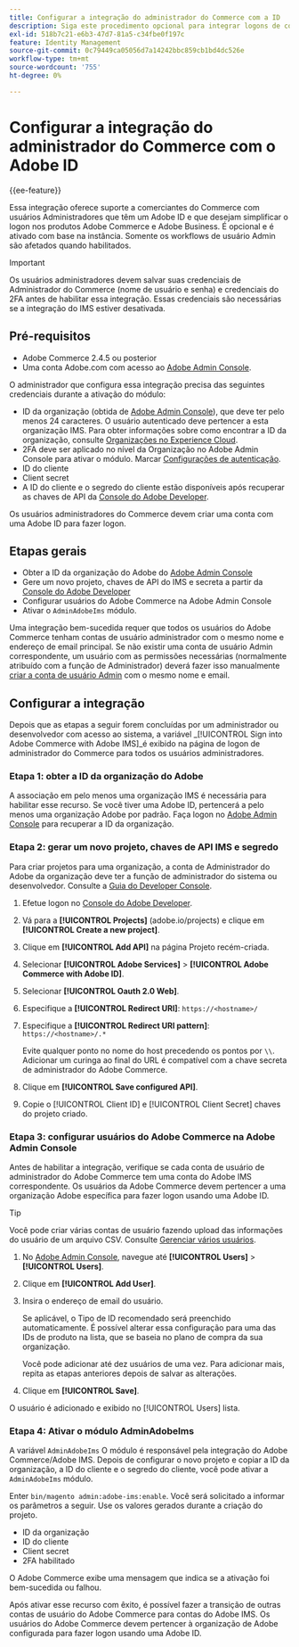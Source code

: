 ```yaml
---
title: Configurar a integração do administrador do Commerce com a ID
description: Siga este procedimento opcional para integrar logons de conta de usuário administrador do Adobe Commerce com o Adobe ID.
exl-id: 518b7c21-e6b3-47d7-81a5-c34fbe0f197c
feature: Identity Management
source-git-commit: 0c79449ca05056d7a14242bbc859cb1bd4dc526e
workflow-type: tm+mt
source-wordcount: '755'
ht-degree: 0%

---
```


# Configurar a integração do administrador do Commerce com o Adobe ID

{{ee-feature}}

Essa integração oferece suporte a comerciantes do Commerce com usuários Administradores que têm um Adobe ID e que desejam simplificar o logon nos produtos Adobe Commerce e Adobe Business. É opcional e é ativado com base na instância. Somente os workflows de usuário Admin são afetados quando habilitados. 

>[!IMPORTANT]
>
>Os usuários administradores devem salvar suas credenciais de Administrador do Commerce (nome de usuário e senha) e credenciais do 2FA antes de habilitar essa integração. Essas credenciais são necessárias se a integração do IMS estiver desativada.

## Pré-requisitos

* Adobe Commerce 2.4.5 ou posterior
* Uma conta Adobe.com com acesso ao [Adobe Admin Console](https://adminconsole.adobe.com/).

O administrador que configura essa integração precisa das seguintes credenciais durante a ativação do módulo:

* ID da organização (obtida de [Adobe Admin Console](https://adminconsole.adobe.com/)), que deve ter pelo menos 24 caracteres. O usuário autenticado deve pertencer a esta organização IMS. Para obter informações sobre como encontrar a ID da organização, consulte [Organizações no Experience Cloud](https://experienceleague.adobe.com/docs/core-services/interface/administration/organizations.html).
* 2FA deve ser aplicado no nível da Organização no Adobe Admin Console para ativar o módulo. Marcar [Configurações de autenticação](https://helpx.adobe.com/enterprise/using/authentication-settings.html#two-step-verification).
* ID do cliente
* Client secret
* A ID do cliente e o segredo do cliente estão disponíveis após recuperar as chaves de API da [Console do Adobe Developer](https://developer.adobe.com/developer-console/docs/guides/credentials/).

Os usuários administradores do Commerce devem criar uma conta com uma Adobe ID para fazer logon.

## Etapas gerais

* Obter a ID da organização do Adobe do [Adobe Admin Console](https://adminconsole.adobe.com/)
* Gere um novo projeto, chaves de API do IMS e secreta a partir da [Console do Adobe Developer](https://developer.adobe.com/)
* Configurar usuários do Adobe Commerce na Adobe Admin Console
* Ativar o `AdminAdobeIms` módulo.

Uma integração bem-sucedida requer que todos os usuários do Adobe Commerce tenham contas de usuário administrador com o mesmo nome e endereço de email principal. Se não existir uma conta de usuário Admin correspondente, um usuário com as permissões necessárias (normalmente atribuído com a função de Administrador) deverá fazer isso manualmente [criar a conta de usuário Admin](../systems/permissions-users-all.md#create-a-user) com o mesmo nome e email.

## Configurar a integração

Depois que as etapas a seguir forem concluídas por um administrador ou desenvolvedor com acesso ao sistema, a variável _[!UICONTROL Sign into Adobe Commerce with Adobe IMS]_é exibido na página de logon de administrador do Commerce para todos os usuários administradores.

### Etapa 1: obter a ID da organização do Adobe

A associação em pelo menos uma organização IMS é necessária para habilitar esse recurso. Se você tiver uma Adobe ID, pertencerá a pelo menos uma organização Adobe por padrão. Faça logon no [Adobe Admin Console](https://adminconsole.adobe.com/) para recuperar a ID da organização.

### Etapa 2: gerar um novo projeto, chaves de API IMS e segredo

Para criar projetos para uma organização, a conta de Administrador do Adobe da organização deve ter a função de administrador do sistema ou desenvolvedor. Consulte a [Guia do Developer Console](https://developer.adobe.com/developer-console/docs/guides/projects/).

1. Efetue logon no [Console do Adobe Developer](https://developer.adobe.com/).
1. Vá para a **[!UICONTROL Projects]** (adobe.io/projects) e clique em **[!UICONTROL Create a new project]**.
1. Clique em **[!UICONTROL Add API]** na página Projeto recém-criada.
1. Selecionar **[!UICONTROL Adobe Services]** > **[!UICONTROL Adobe Commerce with Adobe ID]**.
1. Selecionar **[!UICONTROL Oauth 2.0 Web]**.
1. Especifique a **[!UICONTROL Redirect URI]**: `https://<hostname>/`
1. Especifique a **[!UICONTROL Redirect URI pattern]**: `https://<hostname>/.*`

   Evite qualquer ponto no nome do host precedendo os pontos por `\\`. Adicionar um curinga ao final do URL é compatível com a chave secreta de administrador do Adobe Commerce.

1. Clique em **[!UICONTROL Save configured API]**.
1. Copie o [!UICONTROL Client ID] e [!UICONTROL Client Secret] chaves do projeto criado.

### Etapa 3: configurar usuários do Adobe Commerce na Adobe Admin Console

Antes de habilitar a integração, verifique se cada conta de usuário de administrador do Adobe Commerce tem uma conta do Adobe IMS correspondente. Os usuários da Adobe Commerce devem pertencer a uma organização Adobe específica para fazer logon usando uma Adobe ID.

>[!TIP]
>
>Você pode criar várias contas de usuário fazendo upload das informações do usuário de um arquivo CSV. Consulte [Gerenciar vários usuários](https://helpx.adobe.com/enterprise/using/bulk-upload-users.html).

1. No [Adobe Admin Console](https://helpx.adobe.com/br/enterprise/using/admin-console.html), navegue até **[!UICONTROL Users]**  > **[!UICONTROL Users]**.

1. Clique em **[!UICONTROL Add User]**.

1. Insira o endereço de email do usuário.

   Se aplicável, o Tipo de ID recomendado será preenchido automaticamente. É possível alterar essa configuração para uma das IDs de produto na lista, que se baseia no plano de compra da sua organização.

   Você pode adicionar até dez usuários de uma vez. Para adicionar mais, repita as etapas anteriores depois de salvar as alterações.

1. Clique em **[!UICONTROL Save]**.

O usuário é adicionado e exibido no [!UICONTROL Users] lista.

### Etapa 4: Ativar o módulo AdminAdobeIms

A variável `AdminAdobeIms` O módulo é responsável pela integração do Adobe Commerce/Adobe IMS. Depois de configurar o novo projeto e copiar a ID da organização, a ID do cliente e o segredo do cliente, você pode ativar a `AdminAdobeIms` módulo.

Enter `bin/magento admin:adobe-ims:enable`. Você será solicitado a informar os parâmetros a seguir. Use os valores gerados durante a criação do projeto.

* ID da organização
* ID do cliente
* Client secret
* 2FA habilitado

O Adobe Commerce exibe uma mensagem que indica se a ativação foi bem-sucedida ou falhou.

Após ativar esse recurso com êxito, é possível fazer a transição de outras contas de usuário do Adobe Commerce para contas do Adobe IMS. Os usuários do Adobe Commerce devem pertencer à organização de Adobe configurada para fazer logon usando uma Adobe ID.
